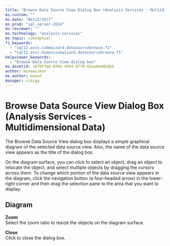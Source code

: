 ```yaml
---
title: "Browse Data Source View Dialog Box (Analysis Services - Multidimensional Data) | Microsoft Docs"
ms.custom: ""
ms.date: "06/13/2017"
ms.prod: "sql-server-2014"
ms.reviewer: ""
ms.technology: "analysis-services"
ms.topic: conceptual
f1_keywords: 
  - "sql12.asvs.cubewizard.datasourcebrowse.f1"
  - "sql12.asvs.dimensionwizard.datasourcebrowse.f1"
helpviewer_keywords: 
  - "Browse Data Source View dialog box"
ms.assetid: 16f077bd-9366-4964-8778-92ea0eddb8bb
author: minewiskan
ms.author: owend
manager: craigg
---
```

# Browse Data Source View Dialog Box (Analysis Services - Multidimensional Data)
  The Browse Data Source View dialog box displays a simple graphical diagram of the selected data source view. Also, the name of the data source view appears as the title of the dialog box.  
  
 On the diagram surface, you can click to select an object, drag an object to relocate the object, and select multiple objects by dragging the cursors across them. To change which portion of the data source view appears in the diagram, click the navigation button (a four-headed arrow) in the lower-right corner and then drag the selection pane to the area that you want to display.  
  
## Diagram  
 **Zoom**  
 Select the zoom ratio to resize the objects on the diagram surface.  
  
 **Close**  
 Click to close the dialog box.  
  
  
